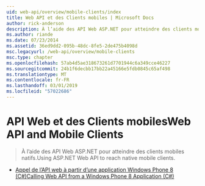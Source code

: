 ```yaml
---
uid: web-api/overview/mobile-clients/index
title: Web API et des Clients mobiles | Microsoft Docs
author: rick-anderson
description: À l’aide des API Web ASP.NET pour atteindre des clients mobiles natifs.
ms.author: riande
ms.date: 07/23/2014
ms.assetid: 36ed9dd2-095b-48dc-8fe5-2de475b4098d
msc.legacyurl: /web-api/overview/mobile-clients
msc.type: chapter
ms.openlocfilehash: 57ab4d5ae318673261d7701944c6a349cce46227
ms.sourcegitcommit: 24b1f6decbb17bb22a45166e5fdb0845c65af498
ms.translationtype: MT
ms.contentlocale: fr-FR
ms.lasthandoff: 03/01/2019
ms.locfileid: "57022686"
---
```

<a name="web-api-and-mobile-clients"></a><span data-ttu-id="5efb8-103">API Web et des Clients mobiles</span><span class="sxs-lookup"><span data-stu-id="5efb8-103">Web API and Mobile Clients</span></span>
====================
> <span data-ttu-id="5efb8-104">À l’aide des API Web ASP.NET pour atteindre des clients mobiles natifs.</span><span class="sxs-lookup"><span data-stu-id="5efb8-104">Using ASP.NET Web API to reach native mobile clients.</span></span>


- [<span data-ttu-id="5efb8-105">Appel de l’API web à partir d’une application Windows Phone 8 (C#)</span><span class="sxs-lookup"><span data-stu-id="5efb8-105">Calling Web API from a Windows Phone 8 Application (C#)</span></span>](calling-web-api-from-a-windows-phone-8-application.md)
